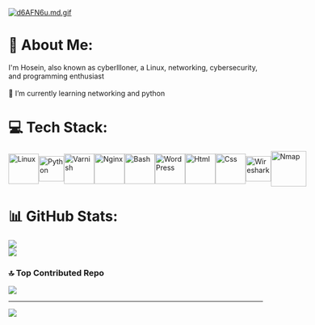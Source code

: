 [![d6AFN6u.md.gif](https://iili.io/d6AFN6u.md.gif)](https://freeimage.host/i/d6AFN6u)

# 💫 About Me:
I'm Hosein, also known as cyberllloner, a Linux, networking, cybersecurity, and programming enthusiast<br><br>🌱 I’m currently learning networking and python


# 💻 Tech Stack:
<div style="display: flex; align-items: center; justify-content: flex-start;">
    <img src="https://github.com/marwin1991/profile-technology-icons/assets/76662862/2481dc48-be6b-4ebb-9e8c-3b957efe69fa" alt="Linux" width="60">
    <img src="https://user-images.githubusercontent.com/25181517/183423507-c056a6f9-1ba8-4312-a350-19bcbc5a8697.png" alt="Python" width="50">
    <img src="https://cdn.worldvectorlogo.com/logos/varnish.svg" alt="Varnish" width="60">
    <img src="https://user-images.githubusercontent.com/25181517/183345125-9a7cd2e6-6ad6-436f-8490-44c903bef84c.png" alt="Nginx" width="60">
    <img src="https://user-images.githubusercontent.com/25181517/192158606-7c2ef6bd-6e04-47cf-b5bc-da2797cb5bda.png" alt="Bash" width="60">
    <img src="https://user-images.githubusercontent.com/25181517/192158957-b1256181-356c-46a3-beb9-487af08a6266.png" alt="WordPress" width="60">
    <img src="https://user-images.githubusercontent.com/25181517/192158954-f88b5814-d510-4564-b285-dff7d6400dad.png" alt="Html" width="60">
    <img src="https://user-images.githubusercontent.com/25181517/183898674-75a4a1b1-f960-4ea9-abcb-637170a00a75.png" alt="Css" width="60">
    <img src="https://static-00.iconduck.com/assets.00/wireshark-alt-icon-2048x2048-4ex8a9zk.png" alt="Wireshark" width="50">
    <img src="https://nmap.org/images/sitelogo-2x.png" alt="Nmap" width="70">
</div>

# 📊 GitHub Stats:
![](https://github-readme-stats.vercel.app/api?username=cyberllloner&theme=blue_navy&hide_border=true&include_all_commits=true&count_private=false)<br/>
![](https://github-readme-stats.vercel.app/api/top-langs/?username=cyberllloner&theme=blue_navy&hide_border=true&include_all_commits=true&count_private=false&layout=compact)

### 🔝 Top Contributed Repo
![](https://github-contributor-stats.vercel.app/api?username=cyberllloner&limit=5&theme=blue_navy&combine_all_yearly_contributions=true)

---
[![](https://visitcount.itsvg.in/api?id=cyberllloner&icon=0&color=1)](https://visitcount.itsvg.in)

<!-- Proudly created with GPRM ( https://gprm.itsvg.in ) -->
